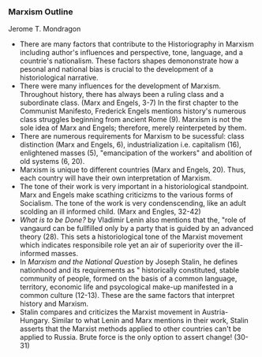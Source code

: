 ### Marxism Outline
Jerome T. Mondragon

- There are many factors that contribute to the Historiography in Marxism including author's influences and perspective, tone, language, and a countrie's nationalism. These factors shapes demononstrate how a pesonal and national bias is crucial to the development of a historiological narrative. 
- There were many influences for the development of Marxism. Throughout history, there has always been a ruling class and a subordinate class. (Marx and Engels, 3-7) In the first chapter to the Communist Manifesto, Frederick Engels mentions history's numerous class struggles beginning from ancient Rome (9). Marxism is not the sole idea of Marx and Engels; therefore, merely reinterpeted by them.
- There are numerous requirements for Marxism to be sucessful: class distinction (Marx and Engels, 6), industrialization i.e. capitalism (16), enlightened masses (5), "emancipation of the workers" and abolition of old systems (6, 20).
- Marxism is unique to different countries (Marx and Engels, 20). Thus, each country will have their own interpretation of Marxism.
- The tone of their work is very important in a historiological standpoint. Marx and Engels make scathing criticizms to the various forms of Socialism. The tone of the work is very condenscending, like an adult scolding an ill informed child. (Marx and Engles, 32-42) 
- _What is to be Done?_ by Vladimir Lenin also mentions that the, "role of vangaurd can be fullfilled only by a party that is guided by an advanced theory (28). This sets a historiological tone of the Marxist movement which indicates responsibile role yet an air of superiority over the ill-informed masses.  
- In _Marxism and the National Question_ by Joseph Stalin, he defines nationhood and its requirements as " historically constituted, stable community of people, formed on the basis of a common language, territory, economic life and psycological make-up manifested in a common culture (12-13). These are the same factors that interpret history and Marxism. 
- Stalin compares and criticizes the Marxist movement in Austria-Hungary. Similar to what Lenin and Marx mentions in their work, Stalin asserts that the Marxist methods applied to other countries can't be applied to Russia. Brute force is the only option to assert change! (30-31) 